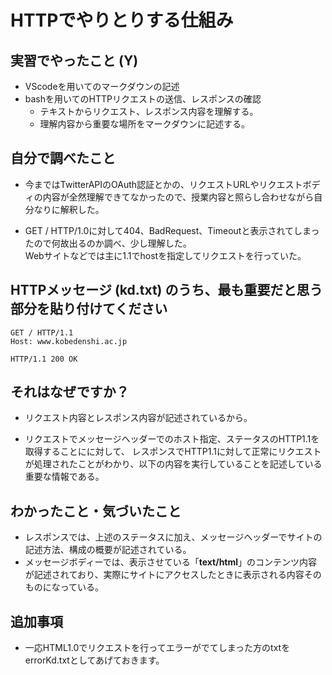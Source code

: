 # HTTPでやりとりする仕組み

<!-- Markdown記法のヒント

コード記法（1行の中に埋めたい場合）

`code`

コードブロック記法（複数行）

```
print('a')
print('b')
```

-->

## 実習でやったこと (Y)

*   VScodeを用いてのマークダウンの記述
*   bashを用いてのHTTPリクエストの送信、レスポンスの確認
    *   テキストからリクエスト、レスポンス内容を理解する。
    *   理解内容から重要な場所をマークダウンに記述する。
## 自分で調べたこと

*   今まではTwitterAPIのOAuth認証とかの、リクエストURLやリクエストボディの内容が全然理解できてなかったので、授業内容と照らし合わせながら自分なりに解釈した。  

*   GET / HTTP/1.0に対して404、BadRequest、Timeoutと表示されてしまったので何故出るのか調べ、少し理解した。  
Webサイトなどでは主に1.1でhostを指定してリクエストを行っていた。


## HTTPメッセージ (kd.txt) のうち、最も重要だと思う部分を貼り付けてください

```
GET / HTTP/1.1
Host: www.kobedenshi.ac.jp

HTTP/1.1 200 OK
```

## それはなぜですか？

*   リクエスト内容とレスポンス内容が記述されているから。

*   リクエストでメッセージヘッダーでのホスト指定、ステータスのHTTP1.1を取得することにに対して、
レスポンスでHTTP1.1に対して正常にリクエストが処理されたことがわかり、以下の内容を実行していることを記述している重要な情報である。


## わかったこと・気づいたこと
*   レスポンスでは、上述のステータスに加え、メッセージヘッダーでサイトの記述方法、構成の概要が記述されている。
*   メッセージボディーでは、表示させている「**text/html**」のコンテンツ内容が記述されており、実際にサイトにアクセスしたときに表示される内容そのものになっている。
##  追加事項
*   一応HTML1.0でリクエストを行ってエラーがでてしまった方のtxtをerrorKd.txtとしてあげておきます。